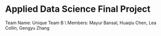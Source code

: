 # Applied Data Science Final Project

Team Name: Unique Team B \\
Members: Mayur Bansal, Huaqiu Chen, Lea Collin, Gengyu Zhang
